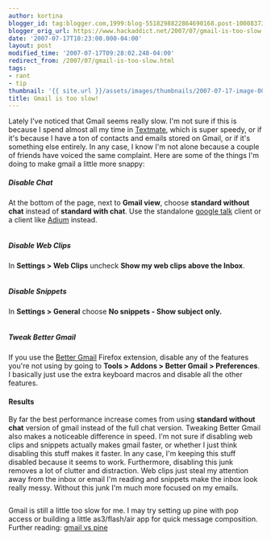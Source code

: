 ```yaml
---
author: kortina
blogger_id: tag:blogger.com,1999:blog-5518298822864690168.post-1000837348147194030
blogger_orig_url: https://www.hackaddict.net/2007/07/gmail-is-too-slow.html
date: '2007-07-17T10:23:00.000-04:00'
layout: post
modified_time: '2007-07-17T09:28:02.248-04:00'
redirect_from: /2007/07/gmail-is-too-slow.html
tags:
- rant
- tip
thumbnail: '{{ site.url }}/assets/images/thumbnails/2007-07-17-image-0000.png'
title: Gmail is too slow!
---
```


Lately I've noticed that Gmail seems really slow.  I'm not sure if this is because I spend almost all my time in <a href="http://macromates.com/" title="TextMate — The Missing Editor for Mac OS X">Textmate</a>, which is super speedy, or if it's because I have a ton of contacts and emails stored on Gmail, or if it's something else entirely.  In any case, I know I'm not alone because a couple of friends have voiced the same complaint.  Here are some of the things I'm doing to make gmail a little more snappy:



<h5>Disable Chat</h5>

At the bottom of the page, next to <b>Gmail view</b>, choose <b>standard without chat</b> instead of <b>standard with chat</b>.  Use the standalone <a href="http://www.google.com/talk/" title="Google Talk">google talk</a> client or a client like <a href="http://www.adiumx.com/" title="Adium - Download">Adium</a> instead.



<img alt="" border="0" id="BLOGGER_PHOTO_ID_5088002034397411010" src="{{ site.url }}/assets/images/posts/2007-07-17-image-0000.png" style="display:block; margin:0px auto 10px; text-align:center; "/>



<h5>Disable Web Clips</h5>

In <b>Settings &gt; Web Clips</b> uncheck <b>Show my web clips above the Inbox</b>.



<img alt="" border="0" id="BLOGGER_PHOTO_ID_5088002201901135570" src="{{ site.url }}/assets/images/posts/2007-07-17-image-0001.png" style="display:block; margin:0px auto 10px; text-align:center; "/>



<h5>Disable Snippets</h5>

In <b>Settings &gt; General</b> choose <b>No snippets - Show subject only.</b>



<img alt="" border="0" id="BLOGGER_PHOTO_ID_5088002309275317986" src="{{ site.url }}/assets/images/posts/2007-07-17-image-0002.png" style="display:block; margin:0px auto 10px; text-align:center; "/>



<h5>Tweak Better Gmail</h5>

If you use the <a href="http://lifehacker.com/software/gmail/lifehacker-code-better-gmail-firefox-extension-251923.php" title="Lifehacker Code: Better Gmail (Firefox extension) - Lifehacker">Better Gmail</a> Firefox extension, disable any of the features you're not using by going to <b>Tools &gt; Addons &gt; Better Gmail &gt; Preferences</b>.  I basically just use the extra keyboard macros and disable all the other features.



<h4>Results</h4>

By far the best performance increase comes from using <b>standard without chat</b> version of gmail instead of the full chat version.  Tweaking Better Gmail also makes a noticeable difference in speed.  I'm not sure if disabling web clips and snippets actually makes gmail faster, or whether I just think disabling this stuff makes it faster.  In any case, I'm keeping this stuff disabled because it seems to work.  Furthermore, disabling this junk removes a lot of clutter and distraction.  Web clips just steal my attention away from the inbox or email I'm reading and snippets make the inbox look really messy.  Without this junk I'm much more focused on my emails.



<img alt="" border="0" id="BLOGGER_PHOTO_ID_5088002485368977138" src="{{ site.url }}/assets/images/posts/2007-07-17-image-0003.png" style="display:block; margin:0px auto 10px; text-align:center; "/>



Gmail is still a little too slow for me.  I may try setting up pine with pop access or building a little as3/flash/air app for quick message composition.  Further reading: <a href="http://snarfed.org/space/gmail%20vs%20pine" title="gmail vs pine - snarfed.org">gmail vs pine</a>